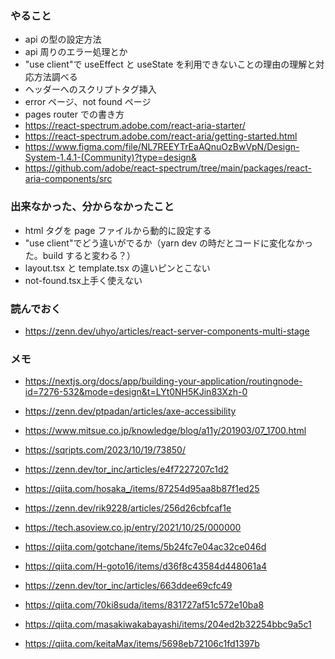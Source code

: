 ### やること

- api の型の設定方法
- api 周りのエラー処理とか
- "use client"で useEffect と useState を利用できないことの理由の理解と対応方法調べる
- ヘッダーへのスクリプトタグ挿入
- error ページ、not found ページ
- pages router での書き方
- https://react-spectrum.adobe.com/react-aria-starter/
- https://react-spectrum.adobe.com/react-aria/getting-started.html
- https://www.figma.com/file/NL7REEYTrEaAQnuOzBwVpN/Design-System-1.4.1-(Community)?type=design&
- https://github.com/adobe/react-spectrum/tree/main/packages/react-aria-components/src

### 出来なかった、分からなかったこと

- html タグを page ファイルから動的に設定する
- "use client"でどう違いがでるか（yarn dev の時だとコードに変化なかった。build すると変わる？）
- layout.tsx と template.tsx の違いピンとこない
- not-found.tsx上手く使えない

### 読んでおく

- https://zenn.dev/uhyo/articles/react-server-components-multi-stage

### メモ

- https://nextjs.org/docs/app/building-your-application/routingnode-id=7276-532&mode=design&t=LYt0NH5KJin83Xzh-0
- https://zenn.dev/ptpadan/articles/axe-accessibility
- https://www.mitsue.co.jp/knowledge/blog/a11y/201903/07_1700.html
- https://sqripts.com/2023/10/19/73850/
- https://zenn.dev/tor_inc/articles/e4f7227207c1d2
- https://qiita.com/hosaka_/items/87254d95aa8b87f1ed25
- https://zenn.dev/rik9228/articles/256d26cbfcaf1e
- https://tech.asoview.co.jp/entry/2021/10/25/000000
- https://qiita.com/gotchane/items/5b24fc7e04ac32ce046d
- https://qiita.com/H-goto16/items/d36f8c43584d448061a4
- https://zenn.dev/tor_inc/articles/663ddee69cfc49
- https://qiita.com/70ki8suda/items/831727af51c572e10ba8

- https://qiita.com/masakiwakabayashi/items/204ed2b32254bbc9a5c1
- https://qiita.com/keitaMax/items/5698eb72106c1fd1397b
